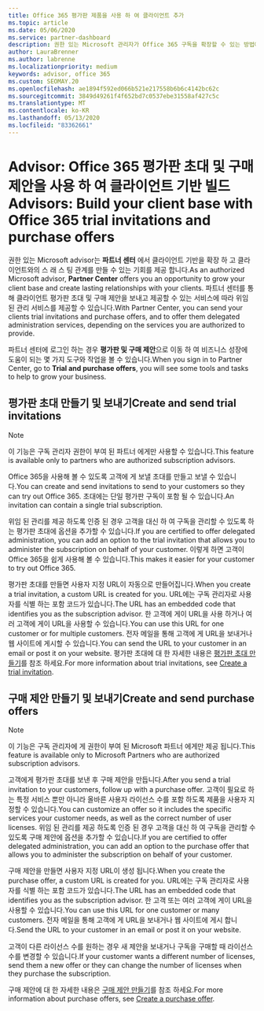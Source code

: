 ```yaml
---
title: Office 365 평가판 제품을 사용 하 여 클라이언트 추가
ms.topic: article
ms.date: 05/06/2020
ms.service: partner-dashboard
description: 권한 있는 Microsoft 관리자가 Office 365 구독을 확장할 수 있는 방법에 대해 알아보세요. Office 365 평가판 초대를 만들어 클라이언트에 게 제공 합니다.
author: LauraBrenner
ms.author: labrenne
ms.localizationpriority: medium
keywords: advisor, office 365
ms.custom: SEOMAY.20
ms.openlocfilehash: ae1894f592ed066b521e217558b6b6c4142bc62c
ms.sourcegitcommit: 3849d49261f4f652bd7c0537ebe31558af427c5c
ms.translationtype: MT
ms.contentlocale: ko-KR
ms.lasthandoff: 05/13/2020
ms.locfileid: "83362661"
---
```

# <a name="advisors-build-your-client-base-with-office-365-trial-invitations-and-purchase-offers"></a><span data-ttu-id="802d5-105">Advisor: Office 365 평가판 초대 및 구매 제안을 사용 하 여 클라이언트 기반 빌드</span><span class="sxs-lookup"><span data-stu-id="802d5-105">Advisors: Build your client base with Office 365 trial invitations and purchase offers</span></span>

<span data-ttu-id="802d5-106">권한 있는 Microsoft advisor는 **파트너 센터** 에서 클라이언트 기반을 확장 하 고 클라이언트와의 스 래 스 팅 관계를 만들 수 있는 기회를 제공 합니다.</span><span class="sxs-lookup"><span data-stu-id="802d5-106">As an authorized Microsoft advisor, **Partner Center** offers you an opportunity to grow your client base and create lasting relationships with your clients.</span></span> <span data-ttu-id="802d5-107">파트너 센터를 통해 클라이언트 평가판 초대 및 구매 제안을 보내고 제공할 수 있는 서비스에 따라 위임 된 관리 서비스를 제공할 수 있습니다.</span><span class="sxs-lookup"><span data-stu-id="802d5-107">With Partner Center, you can send your clients trial invitations and purchase offers, and to offer them delegated administration services, depending on the services you are authorized to provide.</span></span>

<span data-ttu-id="802d5-108">파트너 센터에 로그인 하는 경우 **평가판 및 구매 제안**으로 이동 하 여 비즈니스 성장에 도움이 되는 몇 가지 도구와 작업을 볼 수 있습니다.</span><span class="sxs-lookup"><span data-stu-id="802d5-108">When you sign in to Partner Center, go to **Trial and purchase offers**, you will see some tools and tasks to help to grow your business.</span></span>

## <a name="create-and-send-trial-invitations"></a><span data-ttu-id="802d5-109">평가판 초대 만들기 및 보내기</span><span class="sxs-lookup"><span data-stu-id="802d5-109">Create and send trial invitations</span></span>

> [!NOTE]
> <span data-ttu-id="802d5-110">이 기능은 구독 관리자 권한이 부여 된 파트너 에게만 사용할 수 있습니다.</span><span class="sxs-lookup"><span data-stu-id="802d5-110">This feature is available only to partners who are authorized subscription advisors.</span></span>

<span data-ttu-id="802d5-111">Office 365을 사용해 볼 수 있도록 고객에 게 보낼 초대를 만들고 보낼 수 있습니다.</span><span class="sxs-lookup"><span data-stu-id="802d5-111">You can create and send invitations to send to your customers so they can try out Office 365.</span></span> <span data-ttu-id="802d5-112">초대에는 단일 평가판 구독이 포함 될 수 있습니다.</span><span class="sxs-lookup"><span data-stu-id="802d5-112">An invitation can contain a single trial subscription.</span></span>

<span data-ttu-id="802d5-113">위임 된 관리를 제공 하도록 인증 된 경우 고객을 대신 하 여 구독을 관리할 수 있도록 하는 평가판 초대에 옵션을 추가할 수 있습니다.</span><span class="sxs-lookup"><span data-stu-id="802d5-113">If you are certified to offer delegated administration, you can add an option to the trial invitation that allows you to administer the subscription on behalf of your customer.</span></span> <span data-ttu-id="802d5-114">이렇게 하면 고객이 Office 365을 쉽게 사용해 볼 수 있습니다.</span><span class="sxs-lookup"><span data-stu-id="802d5-114">This makes it easier for your customer to try out Office 365.</span></span>

<span data-ttu-id="802d5-115">평가판 초대를 만들면 사용자 지정 URL이 자동으로 만들어집니다.</span><span class="sxs-lookup"><span data-stu-id="802d5-115">When you create a trial invitation, a custom URL is created for you.</span></span> <span data-ttu-id="802d5-116">URL에는 구독 관리자로 사용자를 식별 하는 포함 코드가 있습니다.</span><span class="sxs-lookup"><span data-stu-id="802d5-116">The URL has an embedded code that identifies you as the subscription advisor.</span></span> <span data-ttu-id="802d5-117">한 고객에 게이 URL을 사용 하거나 여러 고객에 게이 URL을 사용할 수 있습니다.</span><span class="sxs-lookup"><span data-stu-id="802d5-117">You can use this URL for one customer or for multiple customers.</span></span> <span data-ttu-id="802d5-118">전자 메일을 통해 고객에 게 URL을 보내거나 웹 사이트에 게시할 수 있습니다.</span><span class="sxs-lookup"><span data-stu-id="802d5-118">You can send the URL to your customer in an email or post it on your website.</span></span>
<span data-ttu-id="802d5-119">평가판 초대에 대 한 자세한 내용은 [평가판 초대 만들기](advisors-create-a-trial-invitation.md)를 참조 하세요.</span><span class="sxs-lookup"><span data-stu-id="802d5-119">For more information about trial invitations, see [Create a trial invitation](advisors-create-a-trial-invitation.md).</span></span>

## <a name="create-and-send-purchase-offers"></a><span data-ttu-id="802d5-120">구매 제안 만들기 및 보내기</span><span class="sxs-lookup"><span data-stu-id="802d5-120">Create and send purchase offers</span></span>

> [!NOTE]
> <span data-ttu-id="802d5-121">이 기능은 구독 관리자에 게 권한이 부여 된 Microsoft 파트너 에게만 제공 됩니다.</span><span class="sxs-lookup"><span data-stu-id="802d5-121">This feature is available only to Microsoft Partners who are authorized subscription advisors.</span></span>

<span data-ttu-id="802d5-122">고객에게 평가판 초대를 보낸 후 구매 제안을 만듭니다.</span><span class="sxs-lookup"><span data-stu-id="802d5-122">After you send a trial invitation to your customers, follow up with a purchase offer.</span></span> <span data-ttu-id="802d5-123">고객이 필요로 하는 특정 서비스 뿐만 아니라 올바른 사용자 라이선스 수를 포함 하도록 제품을 사용자 지정할 수 있습니다.</span><span class="sxs-lookup"><span data-stu-id="802d5-123">You can customize an offer so it includes the specific services your customer needs, as well as the correct number of user licenses.</span></span> <span data-ttu-id="802d5-124">위임 된 관리를 제공 하도록 인증 된 경우 고객을 대신 하 여 구독을 관리할 수 있도록 구매 제안에 옵션을 추가할 수 있습니다.</span><span class="sxs-lookup"><span data-stu-id="802d5-124">If you are certified to offer delegated administration, you can add an option to the purchase offer that allows you to administer the subscription on behalf of your customer.</span></span>

<span data-ttu-id="802d5-125">구매 제안을 만들면 사용자 지정 URL이 생성 됩니다.</span><span class="sxs-lookup"><span data-stu-id="802d5-125">When you create the purchase offer, a custom URL is created for you.</span></span> <span data-ttu-id="802d5-126">URL에는 구독 관리자로 사용자를 식별 하는 포함 코드가 있습니다.</span><span class="sxs-lookup"><span data-stu-id="802d5-126">The URL has an embedded code that identifies you as the subscription advisor.</span></span> <span data-ttu-id="802d5-127">한 고객 또는 여러 고객에 게이 URL을 사용할 수 있습니다.</span><span class="sxs-lookup"><span data-stu-id="802d5-127">You can use this URL for one customer or many customers.</span></span> <span data-ttu-id="802d5-128">전자 메일을 통해 고객에 게 URL을 보내거나 웹 사이트에 게시 합니다.</span><span class="sxs-lookup"><span data-stu-id="802d5-128">Send the URL to your customer in an email or post it on your website.</span></span>

<span data-ttu-id="802d5-129">고객이 다른 라이선스 수를 원하는 경우 새 제안을 보내거나 구독을 구매할 때 라이선스 수를 변경할 수 있습니다.</span><span class="sxs-lookup"><span data-stu-id="802d5-129">If your customer wants a different number of licenses, send them a new offer or they can change the number of licenses when they purchase the subscription.</span></span>

<span data-ttu-id="802d5-130">구매 제안에 대 한 자세한 내용은 [구매 제안 만들기](advisor-create-a-purchase-offer.md)를 참조 하세요.</span><span class="sxs-lookup"><span data-stu-id="802d5-130">For more information about purchase offers, see [Create a purchase offer](advisor-create-a-purchase-offer.md).</span></span>
